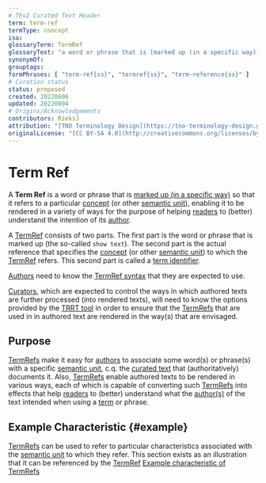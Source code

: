 ```yaml
---
# TEv2 Curated Text Header
term: term-ref
termType: concept
isa:
glossaryTerm: TermRef
glossaryText: "a word or phrase that is [marked up (in a specific way)](/docs/specs/syntax/term-ref-syntax) so that it refers to a particular [concept](@) (or other [semantic unit](@)), enabling it to be rendered in a variety of ways for the purpose of helping [readers](@) to (better) understand the intention of its [author](@)."
synonymOf:
grouptags:
formPhrases: [ "term-ref{ss}", "termref{ss}", "term-reference{ss}" ]
# Curation status
status: proposed
created: 20220606
updated: 20220804
# Origins/Acknowledgements
contributors: RieksJ
attribution: "[TNO Terminology Design](https://tno-terminology-design.github.io/tev2-specifications/docs)"
originalLicense: "[CC BY-SA 4.0](http://creativecommons.org/licenses/by-sa/4.0/?ref=chooser-v1)"
---
```


# Term Ref

A **Term Ref** is a word or phrase that is [marked up (in a specific way)](/docs/specs/syntax/term-ref-syntax) so that it refers to a particular [concept](@) (or other [semantic unit](@)), enabling it to be rendered in a variety of ways for the purpose of helping [readers](@) to (better) understand the intention of its [author](@).

A [TermRef](@) consists of two parts. The first part is the word or phrase that is marked up (the so-called `show text`). The second part is the actual reference that specifies the [concept](@) (or other [semantic unit](@)) to which the [TermRef](@) refers. This second part is called a [term identifier](@).

[Authors](@) need to know the [TermRef syntax](/docs/specs/syntax/term-ref-syntax) that they are expected to use.

[Curators](@), which are expected to control the ways in which authored texts are further processed (into rendered texts), will need to know the options provided by the [TRRT tool](trrt@) in order to ensure that the [TermRefs](@) that are used in in authored text are rendered in the way(s) that are envisaged.

## Purpose

[TermRefs](@) make it easy for [authors](@) to associate some word(s) or phrase(s) with a specific [semantic unit](@), c.q. the [curated text](@) that (authoritatively) documents it. Also, [TermRefs](@) enable authored texts to be rendered in various ways, each of which is capable of converting such [TermRefs](@) into effects that help [readers](@) to (better) understand what the [author(s)](@) of the text intended when using a [term](@) or phrase.

## Example Characteristic {#example}

[TermRefs](@) can be used to refer to particular characteristics associated with the [semantic unit](@) to which they refer. This section exists as an illustration that it can be referenced by the [TermRef](@) [Example characteristic of TermRefs](term-ref#example)